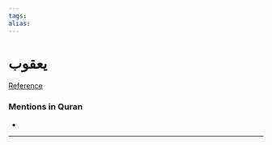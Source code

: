 ```yaml
---
tags: 
alias: 
---
```


# يعقوب

[Reference](https://corpus.quran.com/concept.jsp?id=yaqub)

### Mentions in Quran
- 

---


